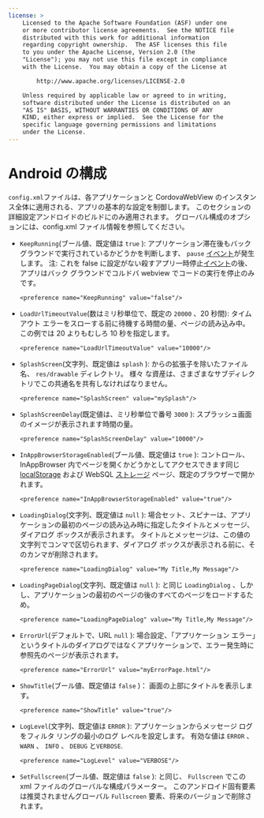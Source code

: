 ```yaml
---
license: >
    Licensed to the Apache Software Foundation (ASF) under one
    or more contributor license agreements.  See the NOTICE file
    distributed with this work for additional information
    regarding copyright ownership.  The ASF licenses this file
    to you under the Apache License, Version 2.0 (the
    "License"); you may not use this file except in compliance
    with the License.  You may obtain a copy of the License at

        http://www.apache.org/licenses/LICENSE-2.0

    Unless required by applicable law or agreed to in writing,
    software distributed under the License is distributed on an
    "AS IS" BASIS, WITHOUT WARRANTIES OR CONDITIONS OF ANY
    KIND, either express or implied.  See the License for the
    specific language governing permissions and limitations
    under the License.
---
```


# Android の構成

`config.xml`ファイルは、各アプリケーションと CordovaWebView のインスタンス全体に適用される、アプリの基本的な設定を制御します。 このセクションの詳細設定アンドロイドのビルドにのみ適用されます。 グローバル構成のオプションには、config.xml ファイル情報を参照してください。

*   `KeepRunning`(ブール値、既定値は `true` ): アプリケーション滞在後もバック グラウンドで実行されているかどうかを判断します、 `pause` <a href="../../../cordova/events/events.html">イベント</a>が発生します。 注: これを false に設定がない殺すアプリ一時停止<a href="../../../cordova/events/events.html">イベント</a>の後、アプリはバック グラウンドでコルドバ webview でコードの実行を停止のみです。
    
        <preference name="KeepRunning" value="false"/>
        

*   `LoadUrlTimeoutValue`(数はミリ秒単位で、既定の `20000` 、20 秒間): タイムアウト エラーをスローする前に待機する時間の量、ページの読み込み中。 この例では 20 よりもむしろ 10 秒を指定します。
    
        <preference name="LoadUrlTimeoutValue" value="10000"/>
        

*   `SplashScreen`(文字列、既定値は `splash` ): からの拡張子を除いたファイル名、 `res/drawable` ディレクトリ。 様々 な資産は、さまざまなサブディレクトリでこの共通名を共有しなければなりません。
    
        <preference name="SplashScreen" value="mySplash"/>
        

*   `SplashScreenDelay`(既定値は、ミリ秒単位で番号 `3000` ): スプラッシュ画面のイメージが表示されます時間の量。
    
        <preference name="SplashScreenDelay" value="10000"/>
        

*   `InAppBrowserStorageEnabled`(ブール値、既定値は `true` ): コントロール、InAppBrowser 内でページを開くかどうかとしてアクセスできます同じ <a href="../../../cordova/storage/localstorage/localstorage.html">localStorage</a> および WebSQL <a href="../../../cordova/storage/storage.html">ストレージ</a> ページ、既定のブラウザーで開かれます。
    
        <preference name="InAppBrowserStorageEnabled" value="true"/>
        

*   `LoadingDialog`(文字列、既定値は `null` ): 場合セット、スピナーは、アプリケーションの最初のページの読み込み時に指定したタイトルとメッセージ、ダイアログ ボックスが表示されます。 タイトルとメッセージは、この値の文字列でコンマで区切られます、ダイアログ ボックスが表示される前に、そのカンマが削除されます。
    
        <preference name="LoadingDialog" value="My Title,My Message"/>
        

*   `LoadingPageDialog`(文字列、既定値は `null` ): と同じ `LoadingDialog` 、しかし、アプリケーションの最初のページの後のすべてのページをロードするため。
    
        <preference name="LoadingPageDialog" value="My Title,My Message"/>
        

*   `ErrorUrl`(デフォルトで、URL `null` ): 場合設定、「アプリケーション エラー」というタイトルのダイアログではなくアプリケーションで、エラー発生時に参照先のページが表示されます。
    
        <preference name="ErrorUrl" value="myErrorPage.html"/>
        

*   `ShowTitle`(ブール値、既定値は `false` )： 画面の上部にタイトルを表示します。
    
        <preference name="ShowTitle" value="true"/>
        

*   `LogLevel`(文字列、既定値は `ERROR` ): アプリケーションからメッセージ ログをフィルタ リングの最小のログ レベルを設定します。 有効な値は `ERROR` 、 `WARN` 、 `INFO` 、 `DEBUG` と`VERBOSE`.
    
        <preference name="LogLevel" value="VERBOSE"/>
        

*   `SetFullscreen`(ブール値、既定値は `false` ): と同じ、 `Fullscreen` でこの xml ファイルのグローバルな構成パラメーター。 このアンドロイド固有要素は推奨されませんグローバル `Fullscreen` 要素、将来のバージョンで削除されます。